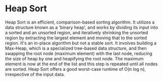 # Heap Sort

Heap Sort is an efficient, comparison-based sorting algorithm. It utilizes a data structure known as a 'binary heap', and works by dividing its input into a sorted and an unsorted region, and iteratively shrinking the unsorted region by extracting the largest element and moving that to the sorted region. It's an in-place algorithm but not a stable sort. It involves building a Max-Heap, which is a specialized tree-based data structure, and then swapping the root node (maximum element) with the last node, reducing the size of heap by one and heapifying the root node. The maximum element is now at the end of the list and this step is repeated until all nodes are sorted. Heap Sort offers a good worst-case runtime of O(n log n), irrespective of the input data.
